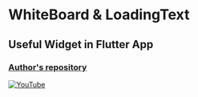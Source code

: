 # WhiteBoard & LoadingText
## Useful Widget in Flutter App

### [Author's repository](https://github.com/TheTechDesigner/WhiteBoard-LoadingText)

[![YouTube](https://img.youtube.com/vi/NL6z1HMXHGk/0.jpg)](https://youtu.be/NL6z1HMXHGk "WhiteBoard & LoadingText Useful Widget in Flutter App")
